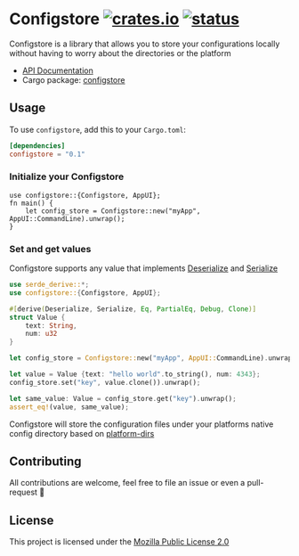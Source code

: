 # Configstore [![crates.io](https://img.shields.io/crates/v/configstore)](https://crates.io/crates/configstore) [![status](https://github.com/tarikeshaq/configstore/workflows/Rust/badge.svg)](https://github.com/tarikeshaq/configstore/actions)

Configstore is a library that allows you to store your configurations locally without having to worry about the directories or the platform

* [API Documentation](https://docs.rs/configstore/)
* Cargo package: [configstore](https://crates.io/crates/configstore)

## Usage

To use `configstore`, add this to your `Cargo.toml`:

```toml
[dependencies]
configstore = "0.1"
```

### Initialize your Configstore

```rust,ignore
use configstore::{Configstore, AppUI};
fn main() {
    let config_store = Configstore::new("myApp", AppUI::CommandLine).unwrap();
}
```


### Set and get values

Configstore supports any value that implements [Deserialize](https://docs.serde.rs/serde/trait.Deserialize.html) and [Serialize](https://docs.serde.rs/serde/trait.Serialize.html)


```rust
use serde_derive::*;
use configstore::{Configstore, AppUI};

#[derive(Deserialize, Serialize, Eq, PartialEq, Debug, Clone)]
struct Value {
    text: String,
    num: u32
}

let config_store = Configstore::new("myApp", AppUI::CommandLine).unwrap();

let value = Value {text: "hello world".to_string(), num: 4343};
config_store.set("key", value.clone()).unwrap();

let same_value: Value = config_store.get("key").unwrap();
assert_eq!(value, same_value);
```

Configstore will store the configuration files under your platforms native config directory based on [platform-dirs](https://crates.io/crates/platform-dirs)


## Contributing

All contributions are welcome, feel free to file an issue or even a pull-request 🤝

## License

This project is licensed under the [Mozilla Public License 2.0](https://github.com/tarikeshaq/configstore/blob/master/LICENSE)

